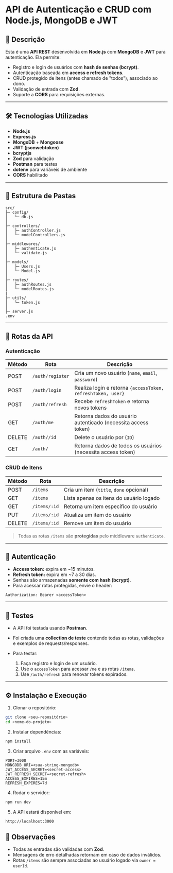 # API de Autenticação e CRUD com Node.js, MongoDB e JWT

## 📌 Descrição

Esta é uma **API REST** desenvolvida em **Node.js** com **MongoDB** e **JWT** para autenticação.
Ela permite:

* Registro e login de usuários com **hash de senhas (bcrypt)**.
* Autenticação baseada em **access e refresh tokens**.
* CRUD protegido de itens (antes chamado de "todos"), associado ao dono.
* Validação de entrada com **Zod**.
* Suporte a **CORS** para requisições externas.

---

## 🛠 Tecnologias Utilizadas

* **Node.js**
* **Express.js**
* **MongoDB** + **Mongoose**
* **JWT (jsonwebtoken)**
* **bcryptjs**
* **Zod** para validação
* **Postman** para testes
* **dotenv** para variáveis de ambiente
* **CORS** habilitado

---

## 📂 Estrutura de Pastas

```
src/
├─ config/
│   └─ db.js
│
├─ controllers/
│   ├─ authController.js
│   └─ modelControllers.js
│
├─ middlewares/
│   ├─ authenticate.js
│   └─ validate.js
│
├─ models/
│   ├─ Users.js
│   └─ Model.js
│
├─ routes/
│   ├─ authRoutes.js
│   └─ modelRoutes.js
|
├─ utils/
│   └─ token.js
│
├─ server.js
.env
```

---

## 🔑 Rotas da API

### **Autenticação**

| Método | Rota             | Descrição                                                     |
| ------ | ---------------- | ------------------------------------------------------------- |
| POST   | `/auth/register` | Cria um novo usuário (`name`, `email`, `password`)            |
| POST   | `/auth/login`    | Realiza login e retorna `{accessToken, refreshToken, user}`   |
| POST   | `/auth/refresh`  | Recebe `refreshToken` e retorna novos tokens                  |
| GET    | `/auth/me`       | Retorna dados do usuário autenticado (necessita access token) |
| DELETE | `/auth//id`      | Delete o usuário por (`ID`)                                       |
| GET    | `/auth/`         | Retorna dados de todos os usuários (necessita access token)   |

### **CRUD de Itens**

| Método | Rota         | Descrição                               |
| ------ | ------------ | --------------------------------------- |
| POST   | `/items`     | Cria um item (`title`, `done` opcional) |
| GET    | `/items`     | Lista apenas os itens do usuário logado |
| GET    | `/items/:id` | Retorna um item específico do usuário   |
| PUT    | `/items/:id` | Atualiza um item do usuário             |
| DELETE | `/items/:id` | Remove um item do usuário               |

> Todas as rotas `/items` são **protegidas** pelo middleware `authenticate`.

---

## 🔐 Autenticação

* **Access token:** expira em \~15 minutos.
* **Refresh token:** expira em \~7 a 30 dias.
* Senhas são armazenadas **somente com hash (bcrypt)**.
* Para acessar rotas protegidas, envie o header:

```
Authorization: Bearer <accessToken>
```

---

## 🧪 Testes

* A API foi testada usando **Postman**.
* Foi criada uma **collection de teste** contendo todas as rotas, validações e exemplos de requests/responses.
* Para testar:

  1. Faça registro e login de um usuário.
  2. Use o `accessToken` para acessar `/me` e as rotas `/items`.
  3. Use `/auth/refresh` para renovar tokens expirados.

---

## ⚙️ Instalação e Execução

1. Clonar o repositório:

```bash
git clone <seu-repositório>
cd <nome-do-projeto>
```

2. Instalar dependências:

```bash
npm install
```

3. Criar arquivo `.env` com as variáveis:

```
PORT=3000
MONGODB_URI=<sua-string-mongodb>
JWT_ACCESS_SECRET=<secret-access>
JWT_REFRESH_SECRET=<secret-refresh>
ACCESS_EXPIRES=15m
REFRESH_EXPIRES=7d
```

4. Rodar o servidor:

```bash
npm run dev
```

5. A API estará disponível em:

```
http://localhost:3000
```



## 📌 Observações

* Todas as entradas são validadas com **Zod**.
* Mensagens de erro detalhadas retornam em caso de dados inválidos.
* Rotas `/items` são sempre associadas ao usuário logado via `owner = userId`.

